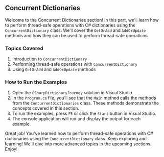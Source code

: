 ﻿## Concurrent Dictionaries

Welcome to the Concurrent Dictionaries section! In this part, we'll learn how to perform thread-safe operations with C# dictionaries using the `ConcurrentDictionary` class. We'll cover the `GetOrAdd` and `AddOrUpdate` methods and how they can be used to perform thread-safe operations.

### Topics Covered

1. Introduction to `ConcurrentDictionary`
2. Performing thread-safe operations with `ConcurrentDictionary`
3. Using `GetOrAdd` and `AddOrUpdate` methods

### How to Run the Examples

1. Open the `CSharpDictionaryJourney` solution in Visual Studio.
2. In the `Program.cs` file, you'll see that the `Main` method calls the methods from the `ConcurrentDictionaries` class. These methods demonstrate the concepts covered in this section.
3. To run the examples, press `F5` or click the `Start` button in Visual Studio.
4. The console application will run and display the output for each example.

Great job! You've learned how to perform thread-safe operations with C# dictionaries using the `ConcurrentDictionary` class. Keep exploring and learning! We'll dive into more advanced topics in the upcoming sections. Enjoy!

